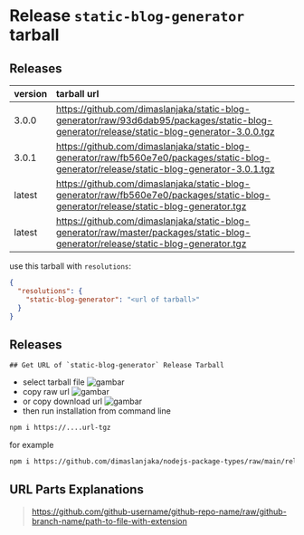 # Release `static-blog-generator` tarball
## Releases
| version | tarball url |
| :--- | :--- |
| 3.0.0 | https://github.com/dimaslanjaka/static-blog-generator/raw/93d6dab95/packages/static-blog-generator/release/static-blog-generator-3.0.0.tgz |
| 3.0.1 | https://github.com/dimaslanjaka/static-blog-generator/raw/fb560e7e0/packages/static-blog-generator/release/static-blog-generator-3.0.1.tgz |
| latest | https://github.com/dimaslanjaka/static-blog-generator/raw/fb560e7e0/packages/static-blog-generator/release/static-blog-generator.tgz |
| latest | https://github.com/dimaslanjaka/static-blog-generator/raw/master/packages/static-blog-generator/release/static-blog-generator.tgz |

use this tarball with `resolutions`:
```json
{
  "resolutions": {
    "static-blog-generator": "<url of tarball>"
  }
}
```

## Releases

    ## Get URL of `static-blog-generator` Release Tarball
- select tarball file
![gambar](https://user-images.githubusercontent.com/12471057/203216375-8af4b5d9-00c2-40fb-8d3d-d220beaabd46.png)
- copy raw url
![gambar](https://user-images.githubusercontent.com/12471057/203216508-7590cbb9-a1ce-47d6-96ca-8d82149f0762.png)
- or copy download url
![gambar](https://user-images.githubusercontent.com/12471057/203216541-3807d2c3-5213-49f3-b93d-c626dbae3b2e.png)
- then run installation from command line
```bash
npm i https://....url-tgz
```
for example
```bash
npm i https://github.com/dimaslanjaka/nodejs-package-types/raw/main/release/nodejs-package-types.tgz
```

## URL Parts Explanations
> https://github.com/github-username/github-repo-name/raw/github-branch-name/path-to-file-with-extension